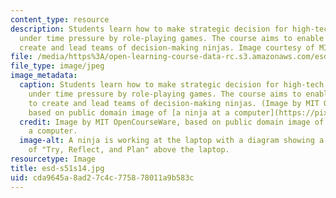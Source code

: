```yaml
---
content_type: resource
description: Students learn how to make strategic decision for high-tech businesses
  under time pressure by role-playing games. The course aims to enable students to
  create and lead teams of decision-making ninjas. Image courtesy of MIT OpenCourseWare.
file: /media/https%3A/open-learning-course-data-rc.s3.amazonaws.com/esd-s51-systems-leadership-and-management-praxis-summer-2014/cda9645a8ad27c4c775878011a9b583c_esd-s51s14.jpg
file_type: image/jpeg
image_metadata:
  caption: Students learn how to make strategic decision for high-tech businesses
    under time pressure by role-playing games. The course aims to enable students
    to create and lead teams of decision-making ninjas. (Image by MIT OpenCourseWare,
    based on public domain image of [a ninja at a computer](https://pixabay.com/p-155848/?no_redirect).)
  credit: Image by MIT OpenCourseWare, based on public domain image of a ninja at
    a computer.
  image-alt: A ninja is working at the laptop with a diagram showing a feedback loop
    of "Try, Reflect, and Plan" above the laptop.
resourcetype: Image
title: esd-s51s14.jpg
uid: cda9645a-8ad2-7c4c-7758-78011a9b583c
---
```

